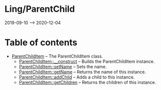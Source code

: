 Ling/ParentChild
================
2019-09-10 --> 2020-12-04




Table of contents
===========

- [ParentChildItem](https://github.com/lingtalfi/ParentChild/blob/master/doc/api/Ling/ParentChild/ParentChildItem.md) &ndash; The ParentChildItem class.
    - [ParentChildItem::__construct](https://github.com/lingtalfi/ParentChild/blob/master/doc/api/Ling/ParentChild/ParentChildItem/__construct.md) &ndash; Builds the ParentChildItem instance.
    - [ParentChildItem::setName](https://github.com/lingtalfi/ParentChild/blob/master/doc/api/Ling/ParentChild/ParentChildItem/setName.md) &ndash; Sets the name.
    - [ParentChildItem::getName](https://github.com/lingtalfi/ParentChild/blob/master/doc/api/Ling/ParentChild/ParentChildItem/getName.md) &ndash; Returns the name of this instance.
    - [ParentChildItem::addChild](https://github.com/lingtalfi/ParentChild/blob/master/doc/api/Ling/ParentChild/ParentChildItem/addChild.md) &ndash; Adds a child to this instance.
    - [ParentChildItem::getChildren](https://github.com/lingtalfi/ParentChild/blob/master/doc/api/Ling/ParentChild/ParentChildItem/getChildren.md) &ndash; Returns the children of this instance.




